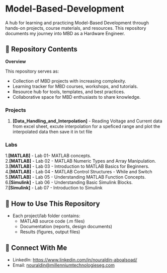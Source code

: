 # Model-Based-Development
A hub for learning and practicing Model-Based Development through hands-on projects, course materials, and resources. This repository documents my journey into MBD as a Hardware Engineer. 




## 📂 Repository Contents
**Overview**

This repository serves as:
* Collection of MBD projects with increasing complexity.
* Learning tracker for MBD courses, workshops, and tutorials.
* Resource hub for tools, templates, and best practices.
* Collaborative space for MBD enthusiasts to share knowledge.


  
### Projects
1. **[Data_Handling_and_Interpolation]** - Reading Voltage and Current data from excel sheet, excute interpolation for a speficed range and plot the interpolated data then save it in txt file


### Labs
1.**[MATLAB]** - Lab 01- MATLAB concepts.  
2.**[MATLAB]** - Lab 02 - MATLAB Numeric Types and Array Manipulation.  
3.**[MATLAB]** - Lab 03 - Introduction to MATLAB Basics for Beginners.  
4.**[MATLAB]** - Lab 04 - MATLAB Control Structures - While and Switch  
5.**[MATLAB]** - Lab 05 - Understanding MATLAB Function Concepts.  
6.**[Simulink]** - Lab 06 - Understanding Basic Simulink Blocks.  
7.**[Simulink]** - Lab 07 - Introduction to Simulink  

## 🚀 How to Use This Repository
- Each project/lab folder contains:
  - MATLAB source code (.m files)
  - Documentation (reports, design documents)
  - Results (figures, output files)

## 🔗 Connect With Me
- LinkedIn: https://www.linkedin.com/in/nouraldin-aboalsoad/
- Email: nouraldin@millenniumtechnologieseg.com
